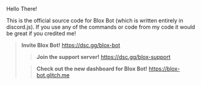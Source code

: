 Hello There! 

This is the official source code for Blox Bot (which is written entirely in discord.js). If you use any of the commands or code from my code it would be great if you credited me!

>**Invite Blox Bot!**
https://dsc.gg/blox-bot
>
>>**Join the support server!**
https://dsc.gg/blox-support
>
>>**Check out the new dashboard for Blox Bot!**
https://blox-bot.glitch.me
